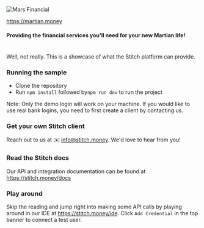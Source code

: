 ![Mars Financial](https://martian.money/images/mars-logo.svg)

https://martian.money

#### Providing the financial services you'll need for your new Martian life!
#

Well, not really.  This is a showcase of what the Stitch platform can provide.

### Running the sample

* Clone the repository
* Run `npm install` followed by`npm run dev` to run the project

Note: 
Only the demo login will work on your machine. If you would like to use real bank logins, you need to first create a client by contacting us.

### Get your own Stitch client
Reach out to us at ✉️ info@stitch.money. We'd love to hear from you!

### Read the Stitch docs
Our API and integration documentation can be found at https://stitch.money/docs

### Play around
Skip the reading and jump right into making some API calls by playing around in our IDE at https://stitch.money/ide. Click `Add Credential` in the top banner to connect a test user.

